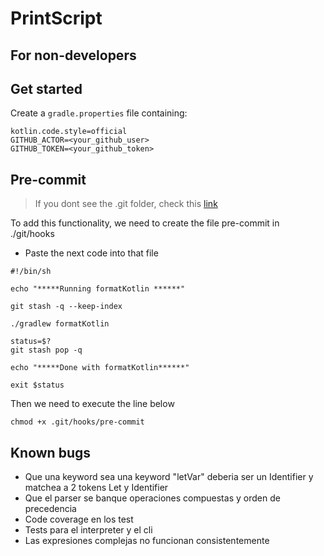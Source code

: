 # PrintScript

## For non-developers

## Get started

Create a `gradle.properties` file containing:
 ```
kotlin.code.style=official
GITHUB_ACTOR=<your_github_user>
GITHUB_TOKEN=<your_github_token>
 ```

## Pre-commit
> If you dont see the .git folder, check this [link](https://stackoverflow.com/questions/35784352/intellij-doesnt-show-git-directory)

To add this functionality, we need to create the file pre-commit in ./git/hooks
- Paste the next code into that file
```
#!/bin/sh

echo "*****Running formatKotlin ******"

git stash -q --keep-index

./gradlew formatKotlin

status=$?
git stash pop -q

echo "*****Done with formatKotlin******"

exit $status
```
Then we need to execute the line below
```
chmod +x .git/hooks/pre-commit
```

## Known bugs
- Que una keyword sea una keyword "letVar" deberia ser un Identifier y matchea a 2 tokens Let y Identifier
- Que el parser se banque operaciones compuestas y orden de precedencia
- Code coverage en los test
- Tests para el interpreter y el cli
- Las expresiones complejas no funcionan consistentemente